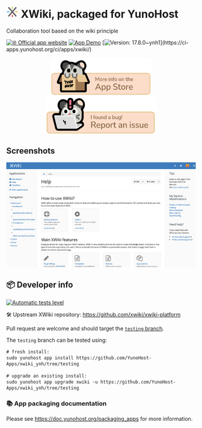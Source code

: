 <!--
N.B.: This README was automatically generated by <https://github.com/YunoHost/apps_tools/blob/main/readme_generator>
It shall NOT be edited by hand.
-->

<h1>
  <img src="https://raw.githubusercontent.com/YunoHost/apps/main/logos/xwiki.png" width="32px" alt="Logo of XWiki">
  XWiki, packaged for YunoHost
</h1>

Collaboration tool based on the wiki principle

[![🌐 Official app website](https://img.shields.io/badge/Official_app_website-darkgreen?style=for-the-badge)](https://www.xwiki.org/)
[![App Demo](https://img.shields.io/badge/App_Demo-blue?style=for-the-badge)](https://playground.xwiki.org/xwiki/bin/view/Main/WebHome)
[![Version: 17.8.0~ynh1](https://img.shields.io/badge/Version-17.8.0~ynh1-rgb(18,138,11)?style=for-the-badge)](https://ci-apps.yunohost.org/ci/apps/xwiki/)

<div align="center">
<a href="https://apps.yunohost.org/app/xwiki"><img height="100px" src="https://github.com/YunoHost/yunohost-artwork/raw/refs/heads/main/badges/neopossum-badges/badge_more_info_on_the_appstore.svg"/></a>
<a href="https://github.com/YunoHost-Apps/xwiki_ynh/issues"><img height="100px" src="https://github.com/YunoHost/yunohost-artwork/raw/refs/heads/main/badges/neopossum-badges/badge_report_an_issue.svg"/></a>
</div>


## Screenshots
![Screenshot of XWiki](./doc/screenshots/XWiki-standard-help.jpg)

## 📦 Developer info

[![Automatic tests level](https://apps.yunohost.org/badge/cilevel/xwiki)](https://ci-apps.yunohost.org/ci/apps/xwiki/)

🛠️ Upstream XWiki repository: <https://github.com/xwiki/xwiki-platform>

Pull request are welcome and should target the [`testing` branch](https://github.com/YunoHost-Apps/xwiki_ynh/tree/testing).

The `testing` branch can be tested using:
```
# fresh install:
sudo yunohost app install https://github.com/YunoHost-Apps/xwiki_ynh/tree/testing

# upgrade an existing install:
sudo yunohost app upgrade xwiki -u https://github.com/YunoHost-Apps/xwiki_ynh/tree/testing
```

### 📚 App packaging documentation

Please see <https://doc.yunohost.org/packaging_apps> for more information.